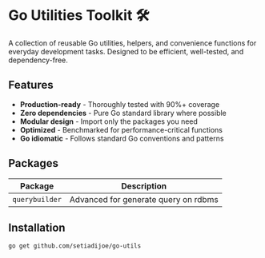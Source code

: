 # Go Utilities Toolkit 🛠️

A collection of reusable Go utilities, helpers, and convenience functions for everyday development tasks. 
Designed to be efficient, well-tested, and dependency-free.

## Features

- **Production-ready** - Thoroughly tested with 90%+ coverage
- **Zero dependencies** - Pure Go standard library where possible
- **Modular design** - Import only the packages you need
- **Optimized** - Benchmarked for performance-critical functions
- **Go idiomatic** - Follows standard Go conventions and patterns

## Packages

| Package          | Description                          |
|------------------|--------------------------------------|
| `querybuilder`   | Advanced for generate query on rdbms |


## Installation

```bash
go get github.com/setiadijoe/go-utils
